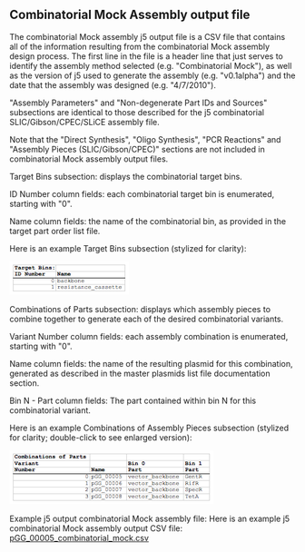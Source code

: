 ## Combinatorial Mock Assembly output file

The combinatorial Mock assembly j5 output file is a CSV file that contains all of the information resulting from the combinatorial Mock assembly design process. The first line in the file is a header line that just serves to identify the assembly method selected (e.g. "Combinatorial Mock"), as well as the version of j5 used to generate the assembly (e.g. "v0.1alpha") and the date that the assembly was designed (e.g. "4/7/2010").

"Assembly Parameters" and "Non-degenerate Part IDs and Sources" subsections are identical to those described for the j5 combinatorial SLIC/Gibson/CPEC/SLiCE assembly file.

Note that the "Direct Synthesis", "Oligo Synthesis", "PCR Reactions" and "Assembly Pieces (SLIC/Gibson/CPEC)" sections are not included in combinatorial Mock assembly output files.

Target Bins subsection:
displays the combinatorial target bins.

ID Number column fields:
each combinatorial target bin is enumerated, starting with "0".

Name column fields:
the name of the combinatorial bin, as provided in the target part order list file.

Here is an example Target Bins subsection (stylized for clarity):

![](../../images/pastedImage40.png)

Combinations of Parts subsection:
displays which assembly pieces to combine together to generate each of the desired combinatorial variants.

Variant Number column fields:
each assembly combination is enumerated, starting with "0".

Name column fields:
the name of the resulting plasmid for this combination, generated as described in the master plasmids list file documentation section.

Bin N -
Part column fields:
The part contained within bin N for this combinatorial variant.

Here is an example Combinations of Assembly Pieces subsection (stylized for clarity; double-click to see enlarged version):

![](../../images/pastedImage51.png)

Example j5 output combinatorial Mock assembly file:
Here is an example j5 combinatorial Mock assembly output CSV file: [pGG_00005_combinatorial_mock.csv](../../documents/pGG_00005_combinatori0.csv)
